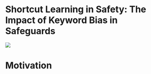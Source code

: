 # Shortcut Learning in Safety: The Impact of Keyword Bias in Safeguards

<img src="src/overview-3.pdf" >

# Motivation

